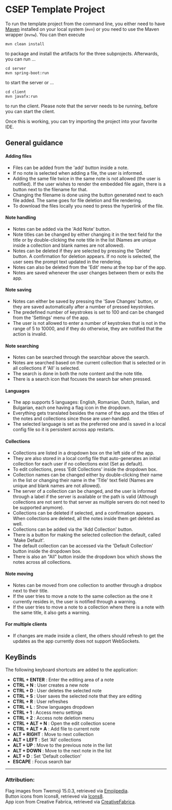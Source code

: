 # CSEP Template Project

To run the template project from the command line, you either need to have [Maven](https://maven.apache.org/install.html) installed on your local system (`mvn`) or you need to use the Maven wrapper (`mvnw`). You can then execute

	mvn clean install

to package and install the artifacts for the three subprojects. Afterwards, you can run ...

	cd server
	mvn spring-boot:run

to start the server or ...

	cd client
	mvn javafx:run

to run the client. Please note that the server needs to be running, before you can start the client.

Once this is working, you can try importing the project into your favorite IDE.

## General guidance

#### Adding files

- Files can be added from the 'add' button inside a note.
- If no note is selected when adding a file, the user is informed.
- Adding the same file twice in the same note is not allowed (the user is notified). If the user wishes to render the embedded file again, there is a button next to the filename for that.
- Changing the filename is done using the button generated next to each file added. The same goes for file deletion and file rendering.
- To download the files locally you need to press the hyperlink of the file.

#### Note handling

- Notes can be added via the 'Add Note' button.
- Note titles can be changed by either changing it in the text field for the title or by double-clicking the note title in the list (Names are unique inside a collection and blank names are not allowed).
- Notes can be deleted if they are selected by pressing the 'Delete' button. A confirmation for deletion appears. If no note is selected, the user sees the prompt text updated in the rendering.
- Notes can also be deleted from the 'Edit' menu at the top bar of the app.
- Notes are saved whenever the user changes between them or exits the app.

#### Note saving

- Notes can either be saved by pressing the 'Save Changes' button, or they are saved automatically after a number of pressed keystrokes.
- The predefined number of keystrokes is set to 100 and can be changed from the 'Settings' menu of the app.
- The user is not allowed to enter a number of keystrokes that is not in the range of 5 to 10000, and if they do otherwise, they are notified that the action is invalid.

#### Note searching

- Notes can be searched through the searchbar above the search.
- Notes are searched based on the current collection that is selected or in all collections if 'All' is selected.
- The search is done in both the note content and the note title.
- There is a search icon that focuses the search bar when pressed.

#### Languages

- The app supports 5 languages: English, Romanian, Dutch, Italian, and Bulgarian, each one having a flag icon in the dropdown.
- Everything gets translated besides the name of the app and the titles of the notes and collections since those are user-handled.
- The selected language is set as the preferred one and is saved in a local config file so it is persistent across app restarts.

#### Collections

- Collections are listed in a dropdown box on the left side of the app.
- They are also stored in a local config file that auto-generates an initial
  collection for each user if no collections exist (Set as default).
- To edit collections, press 'Edit Collections' inside the dropdown box.
- Collection names can be changed either by double-clicking their name in the list or changing their name in the 'Title' text field (Names are unique and blank names are not allowed).
- The server of a collection can be changed, and the user is informed through a label if the server is available or the path is valid (Although collections are not sent to that server as multiple servers do not need to be supported anymore).
- Collections can be deleted if selected, and a confirmation appears. When collections are deleted, all the notes inside them get deleted as well.
- Collections can be added via the 'Add Collection' button.
- There is a button for making the selected collection the default, called 'Make Default'.
- The default collection can be accessed via the 'Default Collection' button inside the dropdown box.
- There is also an "All" button inside the dropdown box which shows the notes across all collections.

#### Note moving

- Notes can be moved from one collection to another through a dropbox next to their title.
- If the user tries to move a note to the same collection as the one it currently resides in, the user is notified through a warning.
- If the user tries to move a note to a collection where there is a note with the same title, it also gets a warning.

#### For multiple clients

- If changes are made inside a client, the others should refresh to get the updates as the app currently does not support WebSockets.

## KeyBinds

The following keyboard shortcuts are added to the application:

- **CTRL + ENTER** : Enter the editing area of a note
- **CTRL + N** : User creates a new note
- **CTRL + D** : User deletes the selected note
- **CTRL + S** : User saves the selected note that they are editing
- **CTRL + R** : User refreshes
- **CTRL + L** : Show languages dropdown
- **CTRL + 1** : Access menu settings
- **CTRL + 2** : Access note deletion menu
- **CTRL + ALT + N** : Open the edit collection scene
- **CTRL + ALT + A** : Add file to current note
- **ALT + RIGHT** : Move to next collection
- **ALT + LEFT** : Set 'All' collections
- **ALT + UP** : Move to the previous note in the list
- **ALT + DOWN** : Move to the next note in the list
- **ALT + D** : Set 'Default collection'
- **ESCAPE** : Focus search bar

---

### Attribution:
Flag images from Twemoji 15.0.3, retrieved via [Emojipedia](https://emojipedia.org).  
Button icons from Icons8, retrieved via [Icons8](https://icons8.com/icons/).  
App icon from Creative Fabrica, retrieved via [CreativeFabrica](https://www.creativefabrica.com/nl/product/note-icon/).
